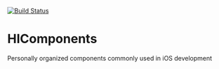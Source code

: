 [![Build Status](https://travis-ci.org/CanyFrog/HIComponents.svg?branch=master)](https://travis-ci.org/CanyFrog/HIComponents)
# HIComponents
Personally organized components commonly used in iOS development
